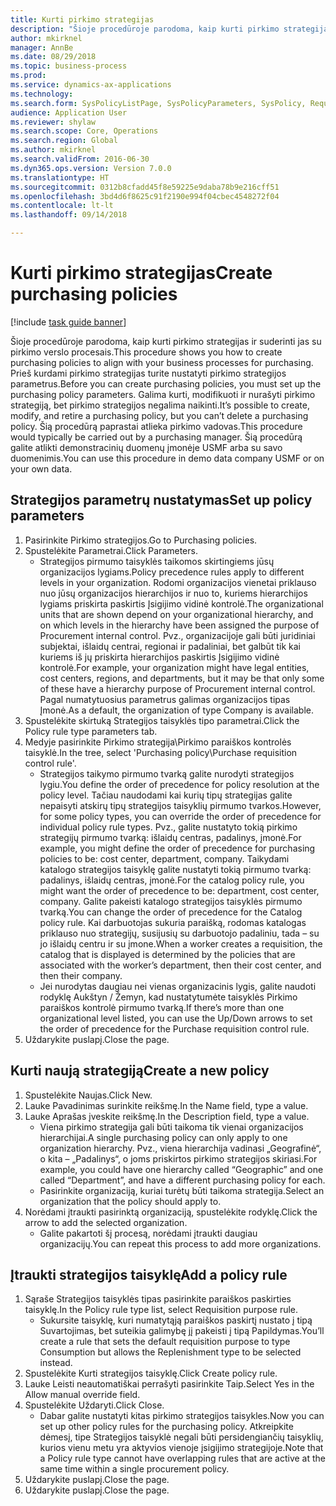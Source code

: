 ```yaml
--- 
title: Kurti pirkimo strategijas
description: "Šioje procedūroje parodoma, kaip kurti pirkimo strategijas ir suderinti jas su pirkimo verslo procesais."
author: mkirknel
manager: AnnBe
ms.date: 08/29/2018
ms.topic: business-process
ms.prod: 
ms.service: dynamics-ax-applications
ms.technology: 
ms.search.form: SysPolicyListPage, SysPolicyParameters, SysPolicy, RequisitionPurposeRule
audience: Application User
ms.reviewer: shylaw
ms.search.scope: Core, Operations
ms.search.region: Global
ms.author: mkirknel
ms.search.validFrom: 2016-06-30
ms.dyn365.ops.version: Version 7.0.0
ms.translationtype: HT
ms.sourcegitcommit: 0312b8cfadd45f8e59225e9daba78b9e216cff51
ms.openlocfilehash: 3bd4d6f8625c91f2190e994f04cbec4548272f04
ms.contentlocale: lt-lt
ms.lasthandoff: 09/14/2018

---
```

# <a name="create-purchasing-policies"></a><span data-ttu-id="924bb-103">Kurti pirkimo strategijas</span><span class="sxs-lookup"><span data-stu-id="924bb-103">Create purchasing policies</span></span>

[!include [task guide banner](../../includes/task-guide-banner.md)]

<span data-ttu-id="924bb-104">Šioje procedūroje parodoma, kaip kurti pirkimo strategijas ir suderinti jas su pirkimo verslo procesais.</span><span class="sxs-lookup"><span data-stu-id="924bb-104">This procedure shows you how to create purchasing policies to align with your business processes for purchasing.</span></span> <span data-ttu-id="924bb-105">Prieš kurdami pirkimo strategijas turite nustatyti pirkimo strategijos parametrus.</span><span class="sxs-lookup"><span data-stu-id="924bb-105">Before you can create purchasing policies, you must set up the purchasing policy parameters.</span></span> <span data-ttu-id="924bb-106">Galima kurti, modifikuoti ir nurašyti pirkimo strategiją, bet pirkimo strategijos negalima naikinti.</span><span class="sxs-lookup"><span data-stu-id="924bb-106">It’s possible to create, modify, and retire a purchasing policy, but you can’t delete a purchasing policy.</span></span> <span data-ttu-id="924bb-107">Šią procedūrą paprastai atlieka pirkimo vadovas.</span><span class="sxs-lookup"><span data-stu-id="924bb-107">This procedure would typically be carried out by a purchasing manager.</span></span> <span data-ttu-id="924bb-108">Šią procedūrą galite atlikti demonstracinių duomenų įmonėje USMF arba su savo duomenimis.</span><span class="sxs-lookup"><span data-stu-id="924bb-108">You can use this procedure in demo data company USMF or on your own data.</span></span>


## <a name="set-up-policy-parameters"></a><span data-ttu-id="924bb-109">Strategijos parametrų nustatymas</span><span class="sxs-lookup"><span data-stu-id="924bb-109">Set up policy parameters</span></span>
1. <span data-ttu-id="924bb-110">Pasirinkite Pirkimo strategijos.</span><span class="sxs-lookup"><span data-stu-id="924bb-110">Go to Purchasing policies.</span></span>
2. <span data-ttu-id="924bb-111">Spustelėkite Parametrai.</span><span class="sxs-lookup"><span data-stu-id="924bb-111">Click Parameters.</span></span>
    * <span data-ttu-id="924bb-112">Strategijos pirmumo taisyklės taikomos skirtingiems jūsų organizacijos lygiams.</span><span class="sxs-lookup"><span data-stu-id="924bb-112">Policy precedence rules apply to different levels in your organization.</span></span> <span data-ttu-id="924bb-113">Rodomi organizacijos vienetai priklauso nuo jūsų organizacijos hierarchijos ir nuo to, kuriems hierarchijos lygiams priskirta paskirtis Įsigijimo vidinė kontrolė.</span><span class="sxs-lookup"><span data-stu-id="924bb-113">The organizational units that are shown depend on your organizational hierarchy, and on which levels in the hierarchy have been assigned the purpose of Procurement internal control.</span></span> <span data-ttu-id="924bb-114">Pvz., organizacijoje gali būti juridiniai subjektai, išlaidų centrai, regionai ir padaliniai, bet galbūt tik kai kuriems iš jų priskirta hierarchijos paskirtis Įsigijimo vidinė kontrolė.</span><span class="sxs-lookup"><span data-stu-id="924bb-114">For example, your organization might have legal entities, cost centers, regions, and departments, but it may be that only some of these have a hierarchy purpose of Procurement internal control.</span></span> <span data-ttu-id="924bb-115">Pagal numatytuosius parametrus galimas organizacijos tipas Įmonė.</span><span class="sxs-lookup"><span data-stu-id="924bb-115">As a default, the organization of type Company is available.</span></span>  
3. <span data-ttu-id="924bb-116">Spustelėkite skirtuką Strategijos taisyklės tipo parametrai.</span><span class="sxs-lookup"><span data-stu-id="924bb-116">Click the Policy rule type parameters tab.</span></span>
4. <span data-ttu-id="924bb-117">Medyje pasirinkite Pirkimo strategija\Pirkimo paraiškos kontrolės taisyklė.</span><span class="sxs-lookup"><span data-stu-id="924bb-117">In the tree, select 'Purchasing policy\Purchase requisition control rule'.</span></span>
    * <span data-ttu-id="924bb-118">Strategijos taikymo pirmumo tvarką galite nurodyti strategijos lygiu.</span><span class="sxs-lookup"><span data-stu-id="924bb-118">You define the order of precedence for policy resolution at the policy level.</span></span> <span data-ttu-id="924bb-119">Tačiau naudodami kai kurių tipų strategijas galite nepaisyti atskirų tipų strategijos taisyklių pirmumo tvarkos.</span><span class="sxs-lookup"><span data-stu-id="924bb-119">However, for some policy types, you can override the order of precedence for individual policy rule types.</span></span> <span data-ttu-id="924bb-120">Pvz., galite nustatyto tokią pirkimo strategijų pirmumo tvarką: išlaidų centras, padalinys, įmonė.</span><span class="sxs-lookup"><span data-stu-id="924bb-120">For example, you might define the order of precedence for purchasing policies to be: cost center, department, company.</span></span> <span data-ttu-id="924bb-121">Taikydami katalogo strategijos taisyklę galite nustatyti tokią pirmumo tvarką: padalinys, išlaidų centras, įmonė.</span><span class="sxs-lookup"><span data-stu-id="924bb-121">For the catalog policy rule, you might want the order of precedence to be: department, cost center, company.</span></span> <span data-ttu-id="924bb-122">Galite pakeisti katalogo strategijos taisyklės pirmumo tvarką.</span><span class="sxs-lookup"><span data-stu-id="924bb-122">You can change the order of precedence for the Catalog policy rule.</span></span> <span data-ttu-id="924bb-123">Kai darbuotojas sukuria paraišką, rodomas katalogas priklauso nuo strategijų, susijusių su darbuotojo padaliniu, tada – su jo išlaidų centru ir su įmone.</span><span class="sxs-lookup"><span data-stu-id="924bb-123">When a worker creates a requisition, the catalog that is displayed is determined by the policies that are associated with the worker’s department, then their cost center, and then their company.</span></span>  
    * <span data-ttu-id="924bb-124">Jei nurodytas daugiau nei vienas organizacinis lygis, galite naudoti rodyklę Aukštyn / Žemyn, kad nustatytumėte taisyklės Pirkimo paraiškos kontrolė pirmumo tvarką.</span><span class="sxs-lookup"><span data-stu-id="924bb-124">If there’s more than one organizational level listed, you can use the Up/Down arrows to set the order of precedence for the Purchase requisition control rule.</span></span>  
5. <span data-ttu-id="924bb-125">Uždarykite puslapį.</span><span class="sxs-lookup"><span data-stu-id="924bb-125">Close the page.</span></span>

## <a name="create-a-new-policy"></a><span data-ttu-id="924bb-126">Kurti naują strategiją</span><span class="sxs-lookup"><span data-stu-id="924bb-126">Create a new policy</span></span>
1. <span data-ttu-id="924bb-127">Spustelėkite Naujas.</span><span class="sxs-lookup"><span data-stu-id="924bb-127">Click New.</span></span>
2. <span data-ttu-id="924bb-128">Lauke Pavadinimas surinkite reikšmę.</span><span class="sxs-lookup"><span data-stu-id="924bb-128">In the Name field, type a value.</span></span>
3. <span data-ttu-id="924bb-129">Lauke Aprašas įveskite reikšmę.</span><span class="sxs-lookup"><span data-stu-id="924bb-129">In the Description field, type a value.</span></span>
    * <span data-ttu-id="924bb-130">Viena pirkimo strategija gali būti taikoma tik vienai organizacijos hierarchijai.</span><span class="sxs-lookup"><span data-stu-id="924bb-130">A single purchasing policy can only apply to one organization hierarchy.</span></span> <span data-ttu-id="924bb-131">Pvz., viena hierarchija vadinasi „Geografinė“, o kita – „Padalinys“, o joms priskirtos pirkimo strategijos skiriasi.</span><span class="sxs-lookup"><span data-stu-id="924bb-131">For example, you could have one hierarchy called “Geographic” and one called “Department”, and have a different purchasing policy for each.</span></span>  
    * <span data-ttu-id="924bb-132">Pasirinkite organizaciją, kuriai turėtų būti taikoma strategija.</span><span class="sxs-lookup"><span data-stu-id="924bb-132">Select an organization that the policy should apply to.</span></span>  
4. <span data-ttu-id="924bb-133">Norėdami įtraukti pasirinktą organizaciją, spustelėkite rodyklę.</span><span class="sxs-lookup"><span data-stu-id="924bb-133">Click the arrow to add the selected organization.</span></span>
    * <span data-ttu-id="924bb-134">Galite pakartoti šį procesą, norėdami įtraukti daugiau organizacijų.</span><span class="sxs-lookup"><span data-stu-id="924bb-134">You can repeat this process to add more organizations.</span></span>  

## <a name="add-a-policy-rule"></a><span data-ttu-id="924bb-135">Įtraukti strategijos taisyklę</span><span class="sxs-lookup"><span data-stu-id="924bb-135">Add a policy rule</span></span>
1. <span data-ttu-id="924bb-136">Sąraše Strategijos taisyklės tipas pasirinkite paraiškos paskirties taisyklę.</span><span class="sxs-lookup"><span data-stu-id="924bb-136">In the Policy rule type list, select Requisition purpose rule.</span></span>
    * <span data-ttu-id="924bb-137">Sukursite taisyklę, kuri numatytąją paraiškos paskirtį nustato į tipą Suvartojimas, bet suteikia galimybę jį pakeisti į tipą Papildymas.</span><span class="sxs-lookup"><span data-stu-id="924bb-137">You’ll create a rule that sets the default requisition purpose to type Consumption but allows the Replenishment type to be selected instead.</span></span>  
2. <span data-ttu-id="924bb-138">Spustelėkite Kurti strategijos taisyklę.</span><span class="sxs-lookup"><span data-stu-id="924bb-138">Click Create policy rule.</span></span>
3. <span data-ttu-id="924bb-139">Lauke Leisti neautomatiškai perrašyti pasirinkite Taip.</span><span class="sxs-lookup"><span data-stu-id="924bb-139">Select Yes in the Allow manual override field.</span></span>
4. <span data-ttu-id="924bb-140">Spustelėkite Uždaryti.</span><span class="sxs-lookup"><span data-stu-id="924bb-140">Click Close.</span></span>
    * <span data-ttu-id="924bb-141">Dabar galite nustatyti kitas pirkimo strategijos taisykles.</span><span class="sxs-lookup"><span data-stu-id="924bb-141">Now you can set up other policy rules for the purchasing policy.</span></span>   <span data-ttu-id="924bb-142">Atkreipkite dėmesį, tipe Strategijos taisyklė negali būti persidengiančių taisyklių, kurios vienu metu yra aktyvios vienoje įsigijimo strategijoje.</span><span class="sxs-lookup"><span data-stu-id="924bb-142">Note that a Policy rule type cannot have overlapping rules that are active at the same time within a single procurement policy.</span></span>  
5. <span data-ttu-id="924bb-143">Uždarykite puslapį.</span><span class="sxs-lookup"><span data-stu-id="924bb-143">Close the page.</span></span>
6. <span data-ttu-id="924bb-144">Uždarykite puslapį.</span><span class="sxs-lookup"><span data-stu-id="924bb-144">Close the page.</span></span>


